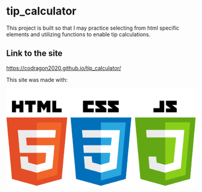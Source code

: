 # tip_calculator

This project is built so that I may practice selecting from html specific elements and utilizing functions to enable tip calculations.

## Link to the site

https://codragon2020.github.io/tip_calculator/

This site was made with:

![alt text tech stack](./images/html-css-js.png)